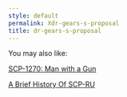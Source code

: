 ```yaml
---
style: default
permalink: Xdr-gears-s-proposal
title: dr-gears-s-proposal
---
```

You may also like:

[SCP-1270: Man with a Gun](http://scp-wiki.net/scp-1270)

[A Brief History Of SCP-RU](http://scp-wiki.net/a-brief-history-of-scp-ru)
